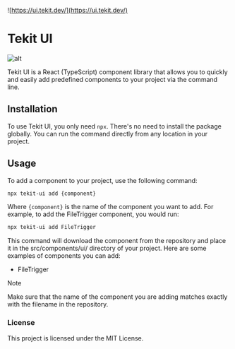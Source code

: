 ![https://ui.tekit.dev/](https://ui.tekit.dev/)

# Tekit UI
![alt](https://wakatime.com/badge/user/d2c6ab59-bcd7-432e-bda2-6d2ad77feef1/project/e6382a6b-2d06-4f56-a434-a0268c1ca4ea.svg)

Tekit UI is a React (TypeScript) component library that allows you to quickly and easily add predefined components to your project via the command line.

## Installation

To use Tekit UI, you only need `npx`. There's no need to install the package globally. You can run the command directly from any location in your project.

## Usage

To add a component to your project, use the following command:

```bash
npx tekit-ui add {component}
```

Where `{component}` is the name of the component you want to add. For example, to add the FileTrigger component, you would run:
```bash
npx tekit-ui add FileTrigger
```

This command will download the component from the repository and place it in the src/components/ui/ directory of your project.
Here are some examples of components you can add:

- FileTrigger

> [!NOTE]
> Make sure that the name of the component you are adding matches exactly with the filename in the repository.

### License
This project is licensed under the MIT License.
